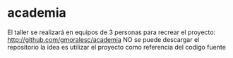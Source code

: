 # academia
El taller se realizará en equipos de 3 personas para recrear el proyecto:
http://github.com/gmoralesc/academia
NO se puede descargar el repositorio la idea es utilizar el proyecto como referencia
del codigo fuente
